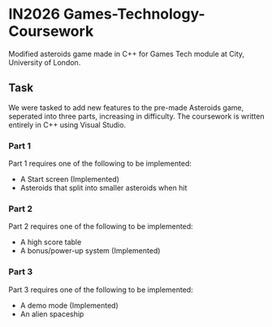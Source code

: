 # IN2026 Games-Technology-Coursework
Modified asteroids game made in C++ for Games Tech module at City, University of London.

## Task
We were tasked to add new features to the pre-made Asteroids game, seperated into three parts, increasing in difficulty. The coursework is written entirely in C++ using Visual Studio.

### Part 1
Part 1 requires one of the following to be implemented:
* A Start screen (Implemented)
* Asteroids that split into smaller asteroids when hit

### Part 2
Part 2 requires one of the following to be implemented:
* A high score table
* A bonus/power-up system (Implemented)

### Part 3
Part 3 requires one of the following to be implemented:
* A demo mode (Implemented)
* An alien spaceship
